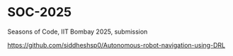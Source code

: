 # SOC-2025
Seasons of Code, IIT Bombay 2025, submission

https://github.com/siddheshsp0/Autonomous-robot-navigation-using-DRL
